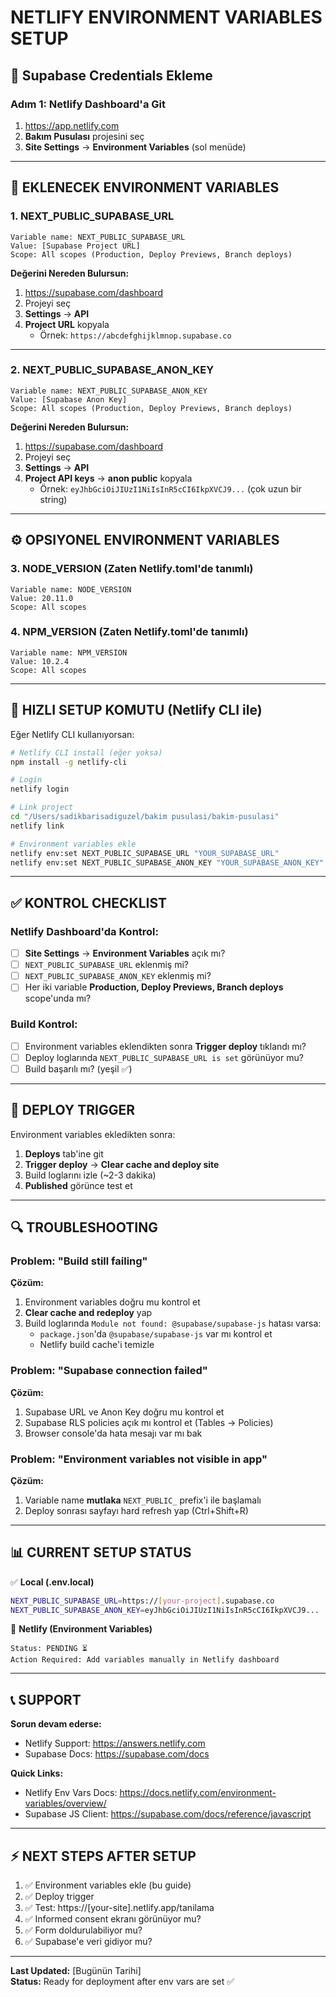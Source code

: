 # NETLIFY ENVIRONMENT VARIABLES SETUP

## 🔐 Supabase Credentials Ekleme

### **Adım 1: Netlify Dashboard'a Git**
1. https://app.netlify.com
2. **Bakım Pusulası** projesini seç
3. **Site Settings** → **Environment Variables** (sol menüde)

---

## 📝 **EKLENECEK ENVIRONMENT VARIABLES**

### **1. NEXT_PUBLIC_SUPABASE_URL**
```
Variable name: NEXT_PUBLIC_SUPABASE_URL
Value: [Supabase Project URL]
Scope: All scopes (Production, Deploy Previews, Branch deploys)
```

**Değerini Nereden Bulursun:**
1. https://supabase.com/dashboard
2. Projeyi seç
3. **Settings** → **API**
4. **Project URL** kopyala
   - Örnek: `https://abcdefghijklmnop.supabase.co`

---

### **2. NEXT_PUBLIC_SUPABASE_ANON_KEY**
```
Variable name: NEXT_PUBLIC_SUPABASE_ANON_KEY
Value: [Supabase Anon Key]
Scope: All scopes (Production, Deploy Previews, Branch deploys)
```

**Değerini Nereden Bulursun:**
1. https://supabase.com/dashboard
2. Projeyi seç
3. **Settings** → **API**
4. **Project API keys** → **anon public** kopyala
   - Örnek: `eyJhbGciOiJIUzI1NiIsInR5cCI6IkpXVCJ9...` (çok uzun bir string)

---

## ⚙️ **OPSIYONEL ENVIRONMENT VARIABLES**

### **3. NODE_VERSION** (Zaten Netlify.toml'de tanımlı)
```
Variable name: NODE_VERSION
Value: 20.11.0
Scope: All scopes
```

### **4. NPM_VERSION** (Zaten Netlify.toml'de tanımlı)
```
Variable name: NPM_VERSION
Value: 10.2.4
Scope: All scopes
```

---

## 🎯 **HIZLI SETUP KOMUTU (Netlify CLI ile)**

Eğer Netlify CLI kullanıyorsan:

```bash
# Netlify CLI install (eğer yoksa)
npm install -g netlify-cli

# Login
netlify login

# Link project
cd "/Users/sadikbarisadiguzel/bakim pusulasi/bakim-pusulasi"
netlify link

# Environment variables ekle
netlify env:set NEXT_PUBLIC_SUPABASE_URL "YOUR_SUPABASE_URL"
netlify env:set NEXT_PUBLIC_SUPABASE_ANON_KEY "YOUR_SUPABASE_ANON_KEY"
```

---

## ✅ **KONTROL CHECKLIST**

### **Netlify Dashboard'da Kontrol:**
- [ ] **Site Settings** → **Environment Variables** açık mı?
- [ ] `NEXT_PUBLIC_SUPABASE_URL` eklenmiş mi?
- [ ] `NEXT_PUBLIC_SUPABASE_ANON_KEY` eklenmiş mi?
- [ ] Her iki variable **Production, Deploy Previews, Branch deploys** scope'unda mı?

### **Build Kontrol:**
- [ ] Environment variables eklendikten sonra **Trigger deploy** tıklandı mı?
- [ ] Deploy loglarında `NEXT_PUBLIC_SUPABASE_URL is set` görünüyor mu?
- [ ] Build başarılı mı? (yeşil ✅)

---

## 🚀 **DEPLOY TRIGGER**

Environment variables ekledikten sonra:

1. **Deploys** tab'ine git
2. **Trigger deploy** → **Clear cache and deploy site**
3. Build loglarını izle (~2-3 dakika)
4. **Published** görünce test et

---

## 🔍 **TROUBLESHOOTING**

### **Problem:** "Build still failing"
**Çözüm:**
1. Environment variables doğru mu kontrol et
2. **Clear cache and redeploy** yap
3. Build loglarında `Module not found: @supabase/supabase-js` hatası varsa:
   - `package.json`'da `@supabase/supabase-js` var mı kontrol et
   - Netlify build cache'i temizle

### **Problem:** "Supabase connection failed"
**Çözüm:**
1. Supabase URL ve Anon Key doğru mu kontrol et
2. Supabase RLS policies açık mı kontrol et (Tables → Policies)
3. Browser console'da hata mesajı var mı bak

### **Problem:** "Environment variables not visible in app"
**Çözüm:**
1. Variable name **mutlaka** `NEXT_PUBLIC_` prefix'i ile başlamalı
2. Deploy sonrası sayfayı hard refresh yap (Ctrl+Shift+R)

---

## 📊 **CURRENT SETUP STATUS**

✅ **Local (.env.local)**
```bash
NEXT_PUBLIC_SUPABASE_URL=https://[your-project].supabase.co
NEXT_PUBLIC_SUPABASE_ANON_KEY=eyJhbGciOiJIUzI1NiIsInR5cCI6IkpXVCJ9...
```

🔄 **Netlify (Environment Variables)**
```
Status: PENDING ⏳
Action Required: Add variables manually in Netlify dashboard
```

---

## 📞 **SUPPORT**

**Sorun devam ederse:**
- Netlify Support: https://answers.netlify.com
- Supabase Docs: https://supabase.com/docs

**Quick Links:**
- Netlify Env Vars Docs: https://docs.netlify.com/environment-variables/overview/
- Supabase JS Client: https://supabase.com/docs/reference/javascript

---

## ⚡ **NEXT STEPS AFTER SETUP**

1. ✅ Environment variables ekle (bu guide)
2. ✅ Deploy trigger
3. ✅ Test: https://[your-site].netlify.app/tanilama
4. ✅ Informed consent ekranı görünüyor mu?
5. ✅ Form doldurulabiliyor mu?
6. ✅ Supabase'e veri gidiyor mu?

---

**Last Updated:** [Bugünün Tarihi]  
**Status:** Ready for deployment after env vars are set ✅



